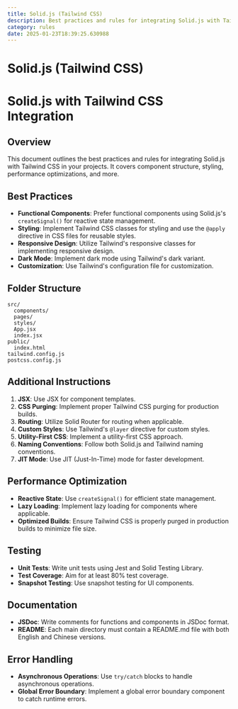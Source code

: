 ```yaml
---
title: Solid.js (Tailwind CSS)
description: Best practices and rules for integrating Solid.js with Tailwind CSS, including component structure, styling, and performance optimizations.
category: rules
date: 2025-01-23T18:39:25.630988
---
```



# Solid.js (Tailwind CSS)

# Solid.js with Tailwind CSS Integration

## Overview
This document outlines the best practices and rules for integrating Solid.js with Tailwind CSS in your projects. It covers component structure, styling, performance optimizations, and more.

## Best Practices
- **Functional Components**: Prefer functional components using Solid.js's `createSignal()` for reactive state management.
- **Styling**: Implement Tailwind CSS classes for styling and use the `@apply` directive in CSS files for reusable styles.
- **Responsive Design**: Utilize Tailwind's responsive classes for implementing responsive design.
- **Dark Mode**: Implement dark mode using Tailwind's dark variant.
- **Customization**: Use Tailwind's configuration file for customization.

## Folder Structure
```
src/
  components/
  pages/
  styles/
  App.jsx
  index.jsx
public/
  index.html
tailwind.config.js
postcss.config.js
```

## Additional Instructions
1. **JSX**: Use JSX for component templates.
2. **CSS Purging**: Implement proper Tailwind CSS purging for production builds.
3. **Routing**: Utilize Solid Router for routing when applicable.
4. **Custom Styles**: Use Tailwind's `@layer` directive for custom styles.
5. **Utility-First CSS**: Implement a utility-first CSS approach.
6. **Naming Conventions**: Follow both Solid.js and Tailwind naming conventions.
7. **JIT Mode**: Use JIT (Just-In-Time) mode for faster development.

## Performance Optimization
- **Reactive State**: Use `createSignal()` for efficient state management.
- **Lazy Loading**: Implement lazy loading for components where applicable.
- **Optimized Builds**: Ensure Tailwind CSS is properly purged in production builds to minimize file size.

## Testing
- **Unit Tests**: Write unit tests using Jest and Solid Testing Library.
- **Test Coverage**: Aim for at least 80% test coverage.
- **Snapshot Testing**: Use snapshot testing for UI components.

## Documentation
- **JSDoc**: Write comments for functions and components in JSDoc format.
- **README**: Each main directory must contain a README.md file with both English and Chinese versions.

## Error Handling
- **Asynchronous Operations**: Use `try/catch` blocks to handle asynchronous operations.
- **Global Error Boundary**: Implement a global error boundary component to catch runtime errors.

